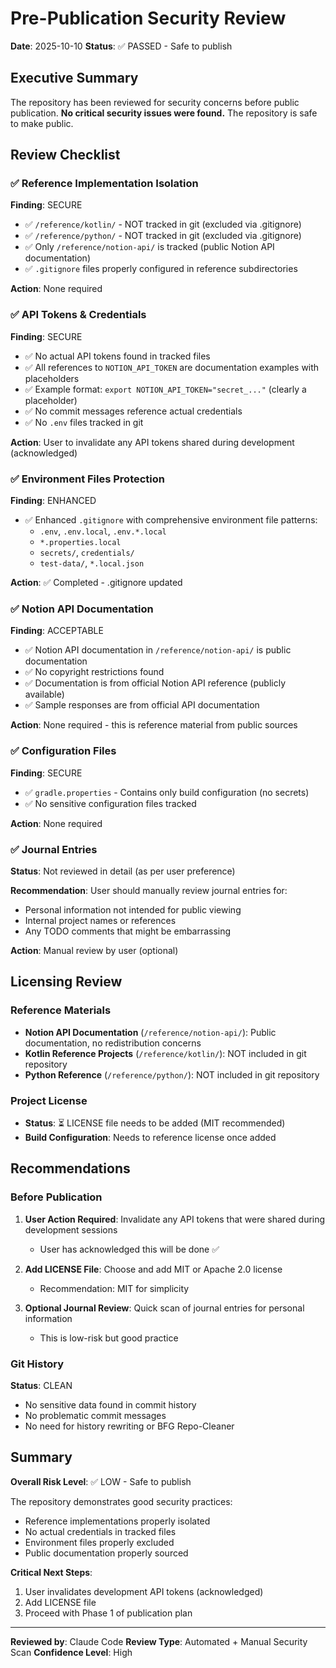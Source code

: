 # Pre-Publication Security Review

**Date**: 2025-10-10
**Status**: ✅ PASSED - Safe to publish

## Executive Summary

The repository has been reviewed for security concerns before public publication. **No critical security issues were found.** The repository is safe to make public.

## Review Checklist

### ✅ Reference Implementation Isolation

**Finding**: SECURE
- ✅ `/reference/kotlin/` - NOT tracked in git (excluded via .gitignore)
- ✅ `/reference/python/` - NOT tracked in git (excluded via .gitignore)
- ✅ Only `/reference/notion-api/` is tracked (public Notion API documentation)
- ✅ `.gitignore` files properly configured in reference subdirectories

**Action**: None required

### ✅ API Tokens & Credentials

**Finding**: SECURE
- ✅ No actual API tokens found in tracked files
- ✅ All references to `NOTION_API_TOKEN` are documentation examples with placeholders
- ✅ Example format: `export NOTION_API_TOKEN="secret_..."` (clearly a placeholder)
- ✅ No commit messages reference actual credentials
- ✅ No `.env` files tracked in git

**Action**: User to invalidate any API tokens shared during development (acknowledged)

### ✅ Environment Files Protection

**Finding**: ENHANCED
- ✅ Enhanced `.gitignore` with comprehensive environment file patterns:
  - `.env`, `.env.local`, `.env.*.local`
  - `*.properties.local`
  - `secrets/`, `credentials/`
  - `test-data/`, `*.local.json`

**Action**: ✅ Completed - .gitignore updated

### ✅ Notion API Documentation

**Finding**: ACCEPTABLE
- ✅ Notion API documentation in `/reference/notion-api/` is public documentation
- ✅ No copyright restrictions found
- ✅ Documentation is from official Notion API reference (publicly available)
- ✅ Sample responses are from official API documentation

**Action**: None required - this is reference material from public sources

### ✅ Configuration Files

**Finding**: SECURE
- ✅ `gradle.properties` - Contains only build configuration (no secrets)
- ✅ No sensitive configuration files tracked

**Action**: None required

### ✅ Journal Entries

**Status**: Not reviewed in detail (as per user preference)

**Recommendation**: User should manually review journal entries for:
- Personal information not intended for public viewing
- Internal project names or references
- Any TODO comments that might be embarrassing

**Action**: Manual review by user (optional)

## Licensing Review

### Reference Materials
- **Notion API Documentation** (`/reference/notion-api/`): Public documentation, no redistribution concerns
- **Kotlin Reference Projects** (`/reference/kotlin/`): NOT included in git repository
- **Python Reference** (`/reference/python/`): NOT included in git repository

### Project License
- **Status**: ⏳ LICENSE file needs to be added (MIT recommended)
- **Build Configuration**: Needs to reference license once added

## Recommendations

### Before Publication

1. **User Action Required**: Invalidate any API tokens that were shared during development sessions
   - User has acknowledged this will be done ✅

2. **Add LICENSE File**: Choose and add MIT or Apache 2.0 license
   - Recommendation: MIT for simplicity

3. **Optional Journal Review**: Quick scan of journal entries for personal information
   - This is low-risk but good practice

### Git History

**Status**: CLEAN
- No sensitive data found in commit history
- No problematic commit messages
- No need for history rewriting or BFG Repo-Cleaner

## Summary

**Overall Risk Level**: ✅ LOW - Safe to publish

The repository demonstrates good security practices:
- Reference implementations properly isolated
- No actual credentials in tracked files
- Environment files properly excluded
- Public documentation properly sourced

**Critical Next Steps**:
1. User invalidates development API tokens (acknowledged)
2. Add LICENSE file
3. Proceed with Phase 1 of publication plan

---

**Reviewed by**: Claude Code
**Review Type**: Automated + Manual Security Scan
**Confidence Level**: High